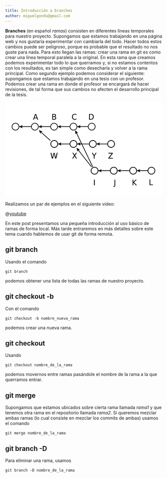 ```yaml
---
title: Introducción a branches
author: miguelgondu@gmail.com
---
```


**Branches** (en español *ramas*) consisten en diferentes líneas temporales para
nuestro proyecto. Supongamos que estamos trabajando en una página web y nos
gustaría experimentar con cambiarla del todo. Hacer todos estos cambios puede
ser peligroso, porque es probable que el resultado no nos guste para nada. Para
esto llegan las ramas: crear una rama en git es como crear una línea temporal
paralela a la original. En esta rama que creamos podemos experimentar todo lo
que querramos y, si no estamos contentos con los resultados, es tan simple como
desecharla y volver a la rama principal. Como segundo ejemplo podemos
considerar el siguiente: supongamos que estamos trabajando en una tesis con un
profesor. Podemos crear una rama en donde el profesor se encargará de hacer
revisiones, de tal forma que sus cambios no afecten el desarrollo principal de
la tesis.

![Imagen con branches](cover.png)

Realizamos un par de ejemplos en el siguiente video:

@[youtube](pUyMtSHBuv4)

En este post presentamos una pequeña introducción al uso básico de ramas de
forma local. Más tarde entraremos en más detalles sobre este tema cuando
hablemos de usar git de forma remota.

## git branch

Usando el comando

```
git branch
```

podemos obtener una lista de todas las ramas de nuestro proyecto.

## git checkout -b

Con el comando

```
git checkout -b nombre_nueva_rama
```

podemos crear una nueva rama.

## git checkout

Usando

```
git checkout nombre_de_la_rama
```

podemos movernos entre ramas pasándole el nombre de la rama a la que querramos
entrar.

## git merge

Supongamos que estamos ubicados sobre cierta rama llamada *rama1* y que tenemos
otra rama en el repositorio llamada *rama2*. Si queremos mezclar ambas ramas
(lo cual consiste en mezclar los commits de ambas) usamos el comando

```
git merge nombre_de_la_rama
```

## git branch -D

Para eliminar una rama, usamos

```
git branch -D nombre_de_la_rama
```
